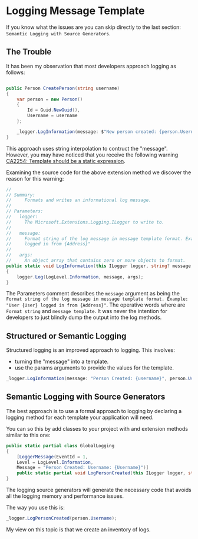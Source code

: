 # Logging Message Template

If you know what the issues are you can skip directly to the last section: `Semantic Logging with Source Generators`.

## The Trouble

It has been my observation that most developers approach logging as follows:

```csharp

public Person CreatePerson(string username)
{
    var person = new Person()
    {
        Id = Guid.NewGuid(),
        Username = username
    };

    _logger.LogInformation(message: $"New person created: {person.Username}");
}
```

This approach uses string interpolation to contruct the "message". However, you may have noticed that you receive the following warning [CA2254: Template should be a static expression](https://learn.microsoft.com/en-nz/dotnet/fundamentals/code-analysis/quality-rules/ca2254).

Examining the source code for the above extension method we discover the reason for this warning:

```csharp
//
// Summary:
//     Formats and writes an informational log message.
//
// Parameters:
//   logger:
//     The Microsoft.Extensions.Logging.ILogger to write to.
//
//   message:
//     Format string of the log message in message template format. Example: "User {User}
//     logged in from {Address}"
//
//   args:
//     An object array that contains zero or more objects to format.
public static void LogInformation(this ILogger logger, string? message, params object?[] args)
{
    logger.Log(LogLevel.Information, message, args);
}
```

The Parameters comment describes the `message` argument as being the `Format string of the log message in message template format. Example: "User {User} logged in from {Address}"`. The operative words where are `Format string` and `message template`. It was never the intention for developers to just blindly dump the output into the log methods.

## Structured or Semantic Logging

Structured logging is an improved approach to logging. This involves:
- turning the "message" into a template.
- use the params arguments to provide the values for the template.

```csharp
_logger.LogInformation(message: "Person Created: {username}", person.Username);
```

## Semantic Logging with Source Generators

The best approach is to use a formal approach to logging by declaring a logging method for each template your application will need.

You can so this by add classes to your project with and extension methods similar to this one:

```csharp
public static partial class GlobalLogging
{
    [LoggerMessage(EventId = 1,
    Level = LogLevel.Information,
    Message = "Person Created: Username: {Username}")]
    public static partial void LogPersonCreated(this ILogger logger, string username);
}
```

The logging source generators will generate the necessary code that avoids all the logging memory and performance issues.

The way you use this is:

```csharp
_logger.LogPersonCreated(person.Username);
```

My view on this topic is that we create an inventory of logs.